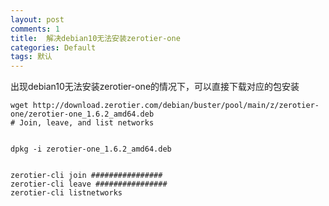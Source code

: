 ```yaml
---
layout: post
comments: 1
title:  解决debian10无法安装zerotier-one
categories: Default
tags: 默认
---
```


出现debian10无法安装zerotier-one的情况下，可以直接下载对应的包安装

```
wget http://download.zerotier.com/debian/buster/pool/main/z/zerotier-one/zerotier-one_1.6.2_amd64.deb
# Join, leave, and list networks


dpkg -i zerotier-one_1.6.2_amd64.deb


zerotier-cli join ################
zerotier-cli leave ################
zerotier-cli listnetworks
```

